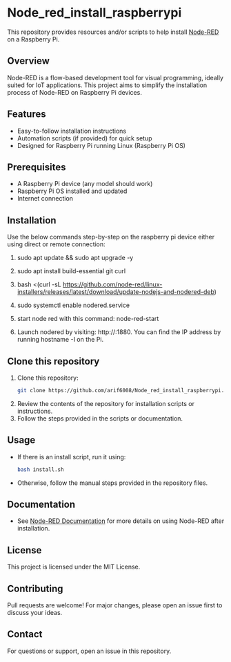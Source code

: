 # Node_red_install_raspberrypi

This repository provides resources and/or scripts to help install [Node-RED](https://nodered.org/) on a Raspberry Pi.

## Overview

Node-RED is a flow-based development tool for visual programming, ideally suited for IoT applications. This project aims to simplify the installation process of Node-RED on Raspberry Pi devices.

## Features

- Easy-to-follow installation instructions
- Automation scripts (if provided) for quick setup
- Designed for Raspberry Pi running Linux (Raspberry Pi OS)

## Prerequisites

- A Raspberry Pi device (any model should work)
- Raspberry Pi OS installed and updated
- Internet connection

## Installation
Use the below commands step-by-step on the raspberry pi device either using direct or remote connection: 

1. sudo apt update && sudo apt upgrade -y

2. sudo apt install build-essential git curl

3. bash <(curl -sL https://github.com/node-red/linux-installers/releases/latest/download/update-nodejs-and-nodered-deb)

4. sudo systemctl enable nodered.service

5. start node red with this command: node-red-start

6. Launch nodered by visiting: http://<hostname>:1880. You can find the IP address by running hostname -I on the Pi.

## Clone this repository 
1. Clone this repository:
   ```bash
   git clone https://github.com/arif6008/Node_red_install_raspberrypi.git
   ```
2. Review the contents of the repository for installation scripts or instructions.
3. Follow the steps provided in the scripts or documentation.

## Usage

- If there is an install script, run it using:
  ```bash
  bash install.sh
  ```
- Otherwise, follow the manual steps provided in the repository files.

## Documentation

- See [Node-RED Documentation](https://nodered.org/docs/) for more details on using Node-RED after installation.

## License

This project is licensed under the MIT License.

## Contributing

Pull requests are welcome! For major changes, please open an issue first to discuss your ideas.

## Contact

For questions or support, open an issue in this repository.
